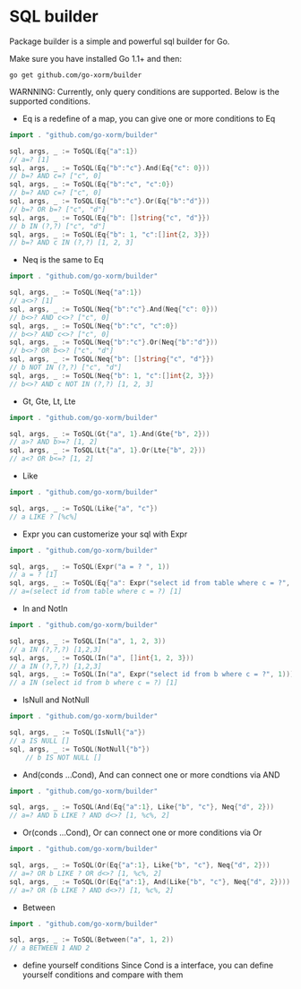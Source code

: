 # SQL builder

Package builder is a simple and powerful sql builder for Go.

Make sure you have installed Go 1.1+ and then:

    go get github.com/go-xorm/builder

WARNNING: Currently, only query conditions are supported. Below is the supported conditions.

* Eq is a redefine of a map, you can give one or more conditions to Eq

```Go
import . "github.com/go-xorm/builder"

sql, args, _ := ToSQL(Eq{"a":1})
// a=? [1]
sql, args, _ := ToSQL(Eq{"b":"c"}.And(Eq{"c": 0}))
// b=? AND c=? ["c", 0]
sql, args, _ := ToSQL(Eq{"b":"c", "c":0})
// b=? AND c=? ["c", 0]
sql, args, _ := ToSQL(Eq{"b":"c"}.Or(Eq{"b":"d"}))
// b=? OR b=? ["c", "d"]
sql, args, _ := ToSQL(Eq{"b": []string{"c", "d"}})
// b IN (?,?) ["c", "d"]
sql, args, _ := ToSQL(Eq{"b": 1, "c":[]int{2, 3}})
// b=? AND c IN (?,?) [1, 2, 3]
```

* Neq is the same to Eq

```Go
import . "github.com/go-xorm/builder"

sql, args, _ := ToSQL(Neq{"a":1})
// a<>? [1]
sql, args, _ := ToSQL(Neq{"b":"c"}.And(Neq{"c": 0}))
// b<>? AND c<>? ["c", 0]
sql, args, _ := ToSQL(Neq{"b":"c", "c":0})
// b<>? AND c<>? ["c", 0]
sql, args, _ := ToSQL(Neq{"b":"c"}.Or(Neq{"b":"d"}))
// b<>? OR b<>? ["c", "d"]
sql, args, _ := ToSQL(Neq{"b": []string{"c", "d"}})
// b NOT IN (?,?) ["c", "d"]
sql, args, _ := ToSQL(Neq{"b": 1, "c":[]int{2, 3}})
// b<>? AND c NOT IN (?,?) [1, 2, 3]
```

* Gt, Gte, Lt, Lte

```Go
import . "github.com/go-xorm/builder"

sql, args, _ := ToSQL(Gt{"a", 1}.And(Gte{"b", 2}))
// a>? AND b>=? [1, 2]
sql, args, _ := ToSQL(Lt{"a", 1}.Or(Lte{"b", 2}))
// a<? OR b<=? [1, 2]
```

* Like

```Go
import . "github.com/go-xorm/builder"

sql, args, _ := ToSQL(Like{"a", "c"})
// a LIKE ? [%c%]
```

* Expr you can customerize your sql with Expr

```Go
import . "github.com/go-xorm/builder"

sql, args, _ := ToSQL(Expr("a = ? ", 1))
// a = ? [1]
sql, args, _ := ToSQL(Eq{"a": Expr("select id from table where c = ?", 1)})
// a=(select id from table where c = ?) [1]
```

* In and NotIn

```Go
import . "github.com/go-xorm/builder"

sql, args, _ := ToSQL(In("a", 1, 2, 3))
// a IN (?,?,?) [1,2,3]
sql, args, _ := ToSQL(In("a", []int{1, 2, 3}))
// a IN (?,?,?) [1,2,3]
sql, args, _ := ToSQL(In("a", Expr("select id from b where c = ?", 1))))
// a IN (select id from b where c = ?) [1]
```

* IsNull and NotNull

```Go
import . "github.com/go-xorm/builder"

sql, args, _ := ToSQL(IsNull{"a"})
// a IS NULL []
sql, args, _ := ToSQL(NotNull{"b"})
	// b IS NOT NULL []
```

* And(conds ...Cond), And can connect one or more condtions via AND

```Go
import . "github.com/go-xorm/builder"

sql, args, _ := ToSQL(And(Eq{"a":1}, Like{"b", "c"}, Neq{"d", 2}))
// a=? AND b LIKE ? AND d<>? [1, %c%, 2]
```

* Or(conds ...Cond), Or can connect one or more conditions via Or

```Go
import . "github.com/go-xorm/builder"

sql, args, _ := ToSQL(Or(Eq{"a":1}, Like{"b", "c"}, Neq{"d", 2}))
// a=? OR b LIKE ? OR d<>? [1, %c%, 2]
sql, args, _ := ToSQL(Or(Eq{"a":1}, And(Like{"b", "c"}, Neq{"d", 2})))
// a=? OR (b LIKE ? AND d<>?) [1, %c%, 2]
```

* Between

```Go
import . "github.com/go-xorm/builder"

sql, args, _ := ToSQL(Between("a", 1, 2))
// a BETWEEN 1 AND 2
```

* define yourself conditions
Since Cond is a interface, you can define yourself conditions and compare with them